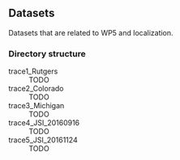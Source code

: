 ## Datasets

Datasets that are related to WP5 and localization.

### Directory structure

<dl>
  <dt>trace1_Rutgers</dt>
  <dd>TODO</dd>

  <dt>trace2_Colorado</dt>
  <dd>TODO</dd>

  <dt>trace3_Michigan</dt>
  <dd>TODO</dd>

  <dt>trace4_JSI_20160916</dt>
  <dd>TODO</dd>

  <dt>trace5_JSI_20161124</dt>
  <dd>TODO</dd>
</dl>